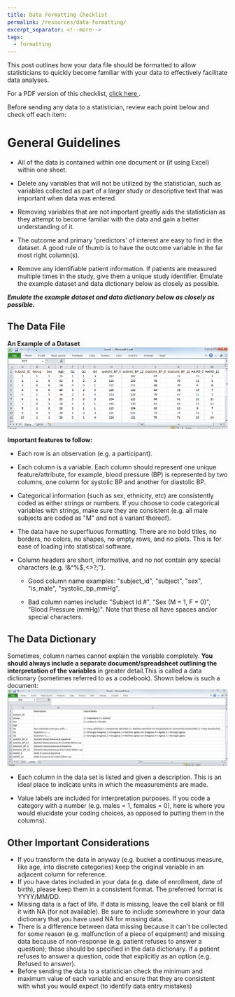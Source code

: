 ```yaml
---
title: Data Formatting Checklist
permalink: /resources/data-formatting/
excerpt_separator: <!--more-->
tags:
  - formatting
---
```


This post outlines how your data file should be formatted to allow statisticians to quickly become familiar with your data to effectively facilitate data analyses.

<!--more-->

For a PDF version of this checklist,  <a href="/files/posts/Data Formatting Checklist.pdf" target="_blank"> click here </a>.

Before sending any data to a statistician, review each point below and check off each item:

# General Guidelines

-   All of the data is contained within one document or (if using Excel) within one sheet.

-   Delete any variables that will not be utilized by the statistician, such as variables collected as part of a larger study or descriptive text that was important when data was entered.

-   Removing variables that are not important greatly aids the statistician as they attempt to become familiar with the data and gain a better understanding of it.

-   The outcome and primary 'predictors' of interest are easy to find in the dataset.
    A good rule of thumb is to have the outcome variable in the far most right column(s).

-   Remove any identifiable patient information.
    If patients are measured multiple times in the study, give them a unique study identifier.
    Emulate the example dataset and data dictionary below as closely as possible.
    
**_Emulate the example dataset and data dictionary below as closely as possible._**
  
## The Data File
**An Example of a Dataset** <br/><img src='/images/posts/data-formatting/data-example.png'>

**Important features to follow:**

-   Each row is an observation (e.g. a participant).

-   Each column is a variable.
    Each column should represent one unique feature/attribute, for example, blood pressure (BP) is represented by two columns, one column for systolic BP and another for diastolic BP.

-   Categorical information (such as sex, ethnicity, etc) are consistently coded as either strings or numbers.
    If you choose to code categorical variables with strings, make sure they are consistent (e.g. all male subjects are coded as "M" and not a variant thereof).

-   The data have no superfluous formatting.
    There are no bold titles, no borders, no colors, no shapes, no empty rows, and no plots.
    This is for ease of loading into statistical software.

-   Column headers are short, informative, and no not contain any special characters (e.g. !&\^%\$,\<\>?;").

    -   Good column name examples: "subject_id", "subject", "sex", "is_male", "systolic_bp_mmHg".

    -   Bad column names include: "Subject Id \#", "Sex (M = 1, F = 0)", "Blood Pressure (mmHg)".
        Note that these all have spaces and/or special characters.

## The Data Dictionary
Sometimes, column names cannot explain the variable completely. **You should always include a separate document/spreadsheet outlining the interpretation of the variables** in greater detail.This is called a data dictionary (sometimes referred to as a codebook). Shown below is such a document:<br/><img src='/images/posts/data-formatting/codebook-example.png'><br/>

-   Each column in the data set is listed and given a description. This is an ideal place to indicate units in which the measurements are made.

-   Value labels are included for interpretation purposes. If you code a category with a number (e.g. males = 1, females = 0), here is where you would elucidate your coding choices, as opposed to putting them in the columns).

## Other Important Considerations

-   If you transform the data in anyway (e.g. bucket a continuous measure, like age, into discrete categories) keep the original variable in an adjacent column for reference.
-   If you have dates included in your data (e.g. date of enrollment, date of birth), please keep them in a consistent format. The preferred format is YYYY/MM/DD. 
-   Missing data is a fact of life. If data is missing, leave the cell blank or fill it with NA (for not available). Be sure to include somewhere in your data dictionary that you have used NA for missing data.
  -   There is a difference between data missing because it can't be collected for some reason (e.g. malfunction of a piece of equipment) and missing data because of non-response (e.g. patient refuses to answer a question); these should be specified in the data dictionary. If a patient refuses to answer a question, code that explicitly as an option (e.g. Refused to answer).
-   Before sending the data to a statistician check the minimum and maximum value of each variable and ensure that they are consistent with what you would expect (to identify data entry mistakes)

